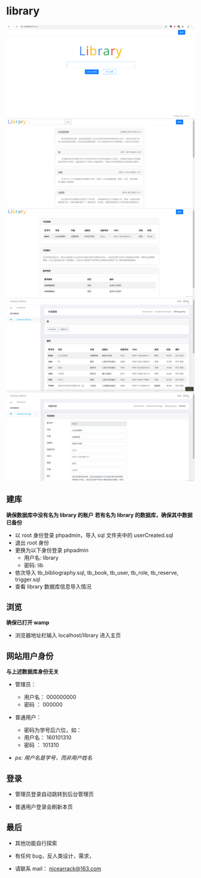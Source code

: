 # library
![index](https://github.com/Arrackisarookie/library/blob/master/images/index.PNG)
![list](https://github.com/Arrackisarookie/library/blob/master/images/list.PNG)
![detail](https://github.com/Arrackisarookie/library/blob/master/images/detail.PNG)
![admin](https://github.com/Arrackisarookie/library/blob/master/images/admin.PNG)
![update](https://github.com/Arrackisarookie/library/blob/master/images/update.PNG)

## 建库

**确保数据库中没有名为 library 的账户**
**若有名为 library 的数据库，确保其中数据已备份**

- 以 root 身份登录 phpadmin，导入 sql 文件夹中的 userCreated.sql
- 退出 root 身份
- 更换为以下身份登录 phpadmin
   - 用户名: library
   - 密码: lib
- 依次导入 tb_bibliography.sql, tb_book, tb_user, tb_role, tb_reserve, trigger.sql
- 查看 library 数据库信息导入情况



## 浏览

**确保已打开 wamp**

- 浏览器地址栏输入 localhost/library 进入主页



## 网站用户身份

**与上述数据库身份无关**

- 管理员：
   - 用户名： 000000000
   - 密码  ： 000000

- 普通用户：
   - 密码为学号后六位，如：
   - 用户名： 160101310
   - 密码  ： 101310
- *ps: 用户名是学号，而非用户姓名*



## 登录

- 管理员登录自动跳转到后台管理页

- 普通用户登录会刷新本页



## 最后

- 其他功能自行探索

- 有任何 bug，反人类设计，需求，

- 请联系 mail： nicearrack@163.com
